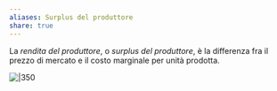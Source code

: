 ```yaml
---
aliases: Surplus del produttore
share: true
---
```

La *rendita del produttore*, o *surplus del produttore*, è la differenza fra il prezzo di mercato e il costo marginale per unità prodotta.

![|350](fd8cbdcf62bc28eedd00996daf068ccc_MD5%201.png)